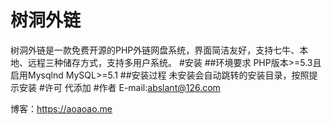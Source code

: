 # 树洞外链
树洞外链是一款免费开源的PHP外链网盘系统，界面简洁友好，支持七牛、本地、远程三种储存方式，支持多用户系统。
#安装
##环境要求
PHP版本>=5.3且启用Mysqlnd 
MySQL>=5.1
##安装过程
未安装会自动跳转的安装目录，按照提示安装
#许可
代添加
#作者
E-mail:abslant@126.com

博客：https://aoaoao.me
